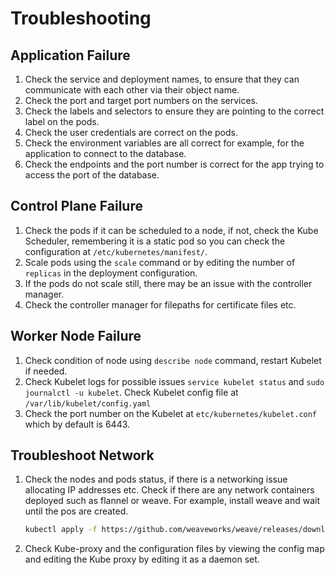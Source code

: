 # Troubleshooting

## Application Failure

1. Check the service and deployment names, to ensure that they can communicate with each other via their object name.
2. Check the port and target port numbers on the services.
3. Check the labels and selectors to ensure they are pointing to the correct label on the pods.
4. Check the user credentials are correct on the pods.
5. Check the environment variables are all correct for example, for the application to connect to the database.
6. Check the endpoints and the port number is correct for the app trying to access the port of the database.

## Control Plane Failure

1. Check the pods if it can be scheduled to a node, if not, check the Kube Scheduler, remembering it is a static pod so you can check the configuration at `/etc/kubernetes/manifest/`.
2. Scale pods using the `scale` command or by editing the number of `replicas` in the deployment configuration.
3. If the pods do not scale still, there may be an issue with the controller manager.
4. Check the controller manager for filepaths for certificate files etc.

## Worker Node Failure

1. Check condition of node using `describe node` command, restart Kubelet if needed.
2. Check Kubelet logs for possible issues `service kubelet status` and `sudo journalctl -u kubelet`. Check Kubelet config file at `/var/lib/kubelet/config.yaml`
3. Check the port number on the Kubelet at `etc/kubernetes/kubelet.conf` which by default is 6443.

## Troubleshoot Network

1. Check the nodes and pods status, if there is a networking issue allocating IP addresses etc. Check if there are any network containers deployed such as flannel or weave. For example, install weave and wait until the pos are created.

    ```bash
    kubectl apply -f https://github.com/weaveworks/weave/releases/download/v2.8.1/weave-daemonset-k8s.yaml
    ```

2. Check Kube-proxy and the configuration files by viewing the config map and editing the Kube proxy by editing it as a daemon set.
